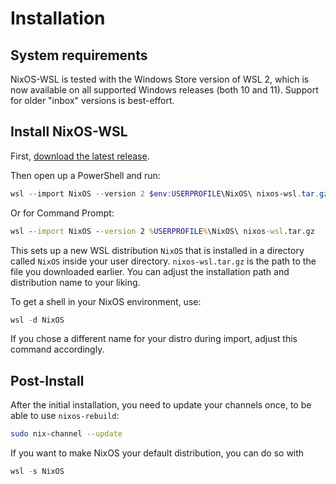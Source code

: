 # Installation

## System requirements

NixOS-WSL is tested with the Windows Store version of WSL 2, which is now available on all supported Windows releases (both 10 and 11).
Support for older "inbox" versions is best-effort.

## Install NixOS-WSL

First, [download the latest release](https://github.com/nix-community/NixOS-WSL/releases/latest).

Then open up a PowerShell and run:

```powershell
wsl --import NixOS --version 2 $env:USERPROFILE\NixOS\ nixos-wsl.tar.gz
```

Or for Command Prompt:

```cmd
wsl --import NixOS --version 2 %USERPROFILE%\NixOS\ nixos-wsl.tar.gz
```

This sets up a new WSL distribution `NixOS` that is installed in a directory called `NixOS` inside your user directory.
`nixos-wsl.tar.gz` is the path to the file you downloaded earlier.
You can adjust the installation path and distribution name to your liking.

To get a shell in your NixOS environment, use:

```powershell
wsl -d NixOS
```

If you chose a different name for your distro during import, adjust this command accordingly.

## Post-Install

After the initial installation, you need to update your channels once, to be able to use `nixos-rebuild`:

```sh
sudo nix-channel --update
```

If you want to make NixOS your default distribution, you can do so with

```powershell
wsl -s NixOS
```
